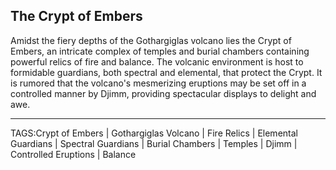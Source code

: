 ## The Crypt of Embers

Amidst the fiery depths of the Gothargiglas volcano lies the Crypt of Embers, an intricate complex of temples and burial chambers containing powerful relics of fire and balance. The volcanic environment is host to formidable guardians, both spectral and elemental, that protect the Crypt. It is rumored that the volcano's mesmerizing eruptions may be set off in a controlled manner by Djimm, providing spectacular displays to delight and awe.


---

TAGS:Crypt of Embers | Gothargiglas Volcano | Fire Relics | Elemental Guardians | Spectral Guardians | Burial Chambers | Temples | Djimm | Controlled Eruptions | Balance
